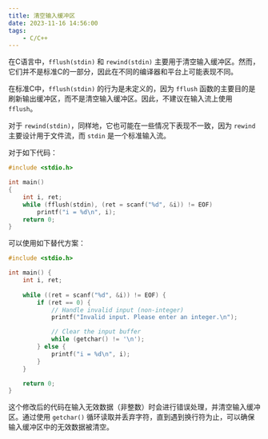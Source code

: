 ```yaml
---
title: 清空输入缓冲区
date: 2023-11-16 14:56:00
tags:
    - C/C++
---
```

在C语言中，`fflush(stdin)` 和 `rewind(stdin)` 主要用于清空输入缓冲区。然而，它们并不是标准C的一部分，因此在不同的编译器和平台上可能表现不同。<!--more-->

在标准C中，`fflush(stdin)` 的行为是未定义的，因为 `fflush` 函数的主要目的是刷新输出缓冲区，而不是清空输入缓冲区。因此，不建议在输入流上使用 `fflush`。

对于 `rewind(stdin)`，同样地，它也可能在一些情况下表现不一致，因为 `rewind` 主要设计用于文件流，而 `stdin` 是一个标准输入流。

对于如下代码：
```c
#include <stdio.h>

int main()
{
    int i, ret;
    while (fflush(stdin), (ret = scanf("%d", &i)) != EOF)
        printf("i = %d\n", i);
    return 0;
}
```

可以使用如下替代方案：
```c
#include <stdio.h>

int main() {
    int i, ret;
    
    while ((ret = scanf("%d", &i)) != EOF) {
        if (ret == 0) {
            // Handle invalid input (non-integer)
            printf("Invalid input. Please enter an integer.\n");

            // Clear the input buffer
            while (getchar() != '\n');
        } else {
            printf("i = %d\n", i);
        }
    }

    return 0;
}
```

这个修改后的代码在输入无效数据（非整数）时会进行错误处理，并清空输入缓冲区。通过使用 `getchar()` 循环读取并丢弃字符，直到遇到换行符为止，可以确保输入缓冲区中的无效数据被清空。
